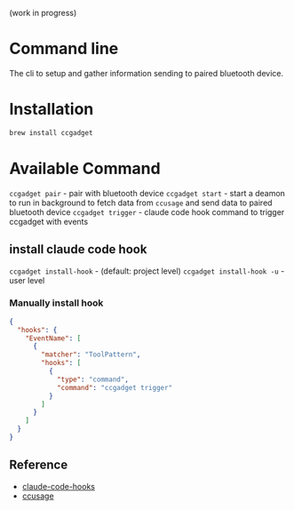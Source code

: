 (work in progress)

# Command line

The cli to setup and gather information sending to paired bluetooth device.

# Installation

```bash
brew install ccgadget
```

# Available Command

`ccgadget pair` - pair with bluetooth device
`ccgadget start` - start a deamon to run in background to fetch data from `ccusage` and send data to paired bluetooth device
`ccgadget trigger` - claude code hook command to trigger ccgadget with events

## install claude code hook

`ccgadget install-hook` - (default: project level)
`ccgadget install-hook -u` - user level

### Manually install hook

```json
{
  "hooks": {
    "EventName": [
      {
        "matcher": "ToolPattern",
        "hooks": [
          {
            "type": "command",
            "command": "ccgadget trigger"
          }
        ]
      }
    ]
  }
}
```

## Reference

- [claude-code-hooks](https://docs.anthropic.com/en/docs/claude-code/hooks)
- [ccusage](https://github.com/ryoppippi/ccusage)
